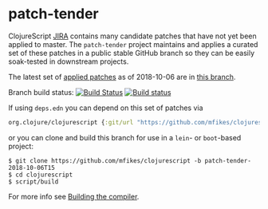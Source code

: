 # patch-tender
ClojureScript [JIRA](https://dev.clojure.org/jira/browse/CLJS) contains many candidate patches that have not yet been applied to master.
The `patch-tender` project maintains and applies a curated set of these patches in a public stable GitHub branch so they can be easily soak-tested in downstream projects.

The latest set of [applied patches](https://github.com/clojure/clojurescript/compare/master...mfikes:patch-tender-2018-10-06T15) as of 2018-10-06 are in [this branch](https://github.com/mfikes/clojurescript/commits/patch-tender-2018-10-06T15).

Branch build status: [![Build Status](https://travis-ci.org/mfikes/clojurescript.svg?branch=patch-tender-2018-10-06T15)](https://travis-ci.org/mfikes/clojurescript) [![Build status](https://ci.appveyor.com/api/projects/status/oggs1yydb8c2t6pa/branch/patch-tender-2018-10-06T15?svg=true)](https://ci.appveyor.com/project/mfikes/clojurescript/branch/patch-tender-2018-10-06T15)

If using `deps.edn` you can depend on this set of patches via
```clojure
org.clojure/clojurescript {:git/url "https://github.com/mfikes/clojurescript" :sha "1d34f08fbbe8eddd3ef2161e23d4ce52564f450f"}
```

or you can clone and build this branch for use in a `lein`- or `boot`-based project:

```
$ git clone https://github.com/mfikes/clojurescript -b patch-tender-2018-10-06T15
$ cd clojurescript
$ script/build
```
For more info see [Building the compiler](https://clojurescript.org/community/building).